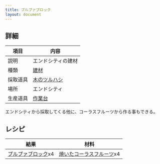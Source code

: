 ```yaml
---
title: プルプァブロック
layout: document
---
```

## 詳細

|項目|内容|
|---|---|
|説明|エンドシティの建材|
|種類|[建材](建材)|
|採取道具|[木のツルハシ](木のツルハシ)|
|場所|エンドシティ|
|生産道具|[作業台](作業台)|

エンドシティから採取してくる他に、コーラスフルーツから作る事もできる。

## レシピ

|結果|材料|
|---|---|
|[プルプァブロック](プルプァブロック)x4|[焼いたコーラスフルーツ](焼いたコーラスフルーツ)x4|

